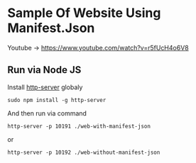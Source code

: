 # Sample Of Website Using Manifest.Json

Youtube -> https://www.youtube.com/watch?v=r5fUcH4o6V8

## Run via Node JS
Install [http-server](https://www.npmjs.com/package/http-server) globaly
```
sudo npm install -g http-server
```

And then run via command
```
http-server -p 10191 ./web-with-manifest-json
```
or
```
http-server -p 10192 ./web-without-manifest-json
```
